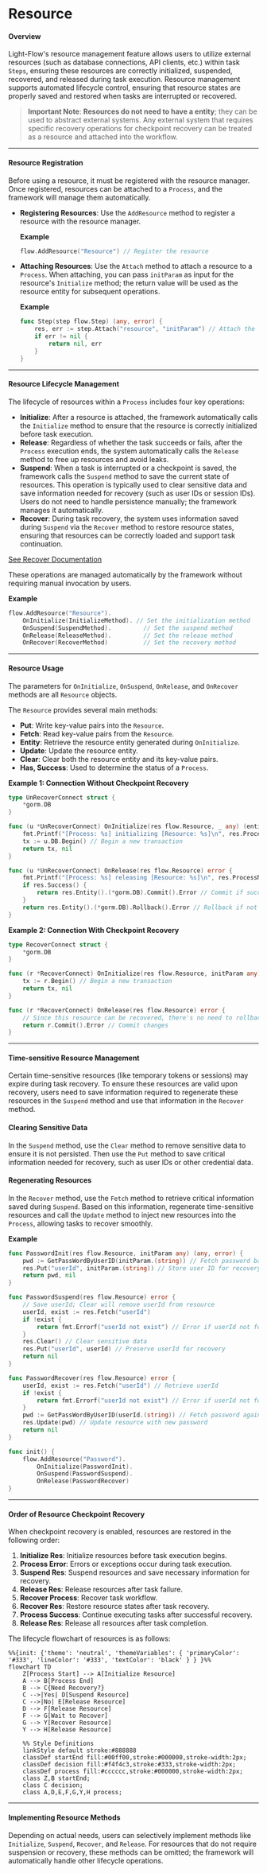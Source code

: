 # Resource

#### Overview

Light-Flow's resource management feature allows users to utilize external resources (such as database connections, API clients, etc.) within task `Steps`, ensuring these resources are correctly initialized, suspended, recovered, and released during task execution. Resource management supports automated lifecycle control, ensuring that resource states are properly saved and restored when tasks are interrupted or recovered.

> **Important Note**: **Resources do not need to have a  entity**; they can be used to abstract external systems. Any external system that requires specific recovery operations for checkpoint recovery can be treated as a resource and attached into the workflow.

---

#### Resource Registration

Before using a resource, it must be registered with the resource manager. Once registered, resources can be attached to a `Process`, and the framework will manage them automatically.

- **Registering Resources**: Use the `AddResource` method to register a resource with the resource manager.

  **Example**

  ```go
  flow.AddResource("Resource") // Register the resource
  ```

- **Attaching Resources**: Use the `Attach` method to attach a resource to a `Process`. When attaching, you can pass `initParam` as input for the resource's `Initialize` method; the return value will be used as the resource entity for subsequent operations.

  **Example**

  ```go
  func Step(step flow.Step) (any, error) {
      res, err := step.Attach("resource", "initParam") // Attach the resource with initialization parameters
      if err != nil {
          return nil, err
      }
  }
  ```

---

#### Resource Lifecycle Management

The lifecycle of resources within a `Process` includes four key operations:

- **Initialize**: After a resource is attached, the framework automatically calls the `Initialize` method to ensure that the resource is correctly initialized before task execution.
- **Release**: Regardless of whether the task succeeds or fails, after the `Process` execution ends, the system automatically calls the `Release` method to free up resources and avoid leaks.
- **Suspend**: When a task is interrupted or a checkpoint is saved, the framework calls the `Suspend` method to save the current state of resources. This operation is typically used to clear sensitive data and save information needed for recovery (such as user IDs or session IDs). Users do not need to handle persistence manually; the framework manages it automatically.
- **Recover**: During task recovery, the system uses information saved during `Suspend` via the `Recover` method to restore resource states, ensuring that resources can be correctly loaded and support task continuation.

[See Recover Documentation](./Recover.en.md)

These operations are managed automatically by the framework without requiring manual invocation by users.

**Example**

```go
flow.AddResource("Resource").
    OnInitialize(InitializeMethod). // Set the initialization method
    OnSuspend(SuspendMethod).         // Set the suspend method
    OnRelease(ReleaseMethod).         // Set the release method
    OnRecover(RecoverMethod)          // Set the recovery method
```

---

#### Resource Usage

The parameters for `OnInitialize`, `OnSuspend`, `OnRelease`, and `OnRecover` methods are all `Resource` objects.

The `Resource` provides several main methods:

- **Put**: Write key-value pairs into the `Resource`.
- **Fetch**: Read key-value pairs from the `Resource`.
- **Entity**: Retrieve the resource entity generated during `OnInitialize`.
- **Update**: Update the resource entity.
- **Clear**: Clear both the resource entity and its key-value pairs.
- **Has, Success**: Used to determine the status of a `Process`.

**Example 1: Connection Without Checkpoint Recovery**

```go
type UnRecoverConnect struct {
	*gorm.DB
}

func (u *UnRecoverConnect) OnInitialize(res flow.Resource, _ any) (entity any, err error) {
	fmt.Printf("[Process: %s] initializing [Resource: %s]\n", res.ProcessName(), res.Name()) // Log initialization
	tx := u.DB.Begin() // Begin a new transaction
	return tx, nil
}

func (u *UnRecoverConnect) OnRelease(res flow.Resource) error {
	fmt.Printf("[Process: %s] releasing [Resource: %s]\n", res.ProcessName(), res.Name()) // Log resource release
	if res.Success() {
		return res.Entity().(*gorm.DB).Commit().Error // Commit if successful
	}
	return res.Entity().(*gorm.DB).Rollback().Error // Rollback if not successful
}
```

**Example 2: Connection With Checkpoint Recovery**

```go
type RecoverConnect struct {
	*gorm.DB
}

func (r *RecoverConnect) OnInitialize(res flow.Resource, initParam any) (any, error) {
	tx := r.Begin() // Begin a new transaction
	return tx, nil
}

func (r *RecoverConnect) OnRelease(res flow.Resource) error {
	// Since this resource can be recovered, there's no need to rollback on exception
	return r.Commit().Error // Commit changes
}
```

---

#### Time-sensitive Resource Management

Certain time-sensitive resources (like temporary tokens or sessions) may expire during task recovery. To ensure these resources are valid upon recovery, users need to save information required to regenerate these resources in the `Suspend` method and use that information in the `Recover` method.

#### Clearing Sensitive Data

In the `Suspend` method, use the `Clear` method to remove sensitive data to ensure it is not persisted. Then use the `Put` method to save critical information needed for recovery, such as user IDs or other credential data.

#### Regenerating Resources

In the `Recover` method, use the `Fetch` method to retrieve critical information saved during `Suspend`. Based on this information, regenerate time-sensitive resources and call the `Update` method to inject new resources into the `Process`, allowing tasks to recover smoothly.

**Example**

```go
func PasswordInit(res flow.Resource, initParam any) (any, error) {
	pwd := GetPassWordByUserID(initParam.(string)) // Fetch password based on user ID
	res.Put("userId", initParam.(string)) // Store user ID for recovery
	return pwd, nil
}

func PasswordSuspend(res flow.Resource) error {
	// Save userId; Clear will remove userId from resource
	userId, exist := res.Fetch("userId")
	if !exist {
		return fmt.Errorf("userId not exist") // Error if userId not found
	}
	res.Clear() // Clear sensitive data
	res.Put("userId", userId) // Preserve userId for recovery
	return nil
}

func PasswordRecover(res flow.Resource) error {
	userId, exist := res.Fetch("userId") // Retrieve userId
	if !exist {
		return fmt.Errorf("userId not exist") // Error if userId not found
	}
	pwd := GetPassWordByUserID(userId.(string)) // Fetch password again
	res.Update(pwd) // Update resource with new password
	return nil
}

func init() {
	flow.AddResource("Password").
		OnInitialize(PasswordInit).
		OnSuspend(PasswordSuspend).
		OnRelease(PasswordRecover)
}
```

---

#### Order of Resource Checkpoint Recovery

When checkpoint recovery is enabled, resources are restored in the following order:

1. **Initialize Res**: Initialize resources before task execution begins.
2. **Process Error**: Errors or exceptions occur during task execution.
3. **Suspend Res**: Suspend resources and save necessary information for recovery.
4. **Release Res**: Release resources after task failure.
5. **Recover Process**: Recover task workflow.
6. **Recover Res**: Restore resource states after task recovery.
7. **Process Success**: Continue executing tasks after successful recovery.
8. **Release Res**: Release all resources after task completion.

The lifecycle flowchart of resources is as follows:

```mermaid
%%{init: {'theme': 'neutral', 'themeVariables': { 'primaryColor': '#333', 'lineColor': '#333', 'textColor': 'black' } } }%%
flowchart TD
    Z[Process Start] --> A[Initialize Resource]
    A --> B[Process End]
    B --> C{Need Recovery?}
    C -->|Yes| D[Suspend Resource]
    C -->|No| E[Release Resource]
    D --> F[Release Resource]
    F --> G[Wait to Recover]
    G --> Y[Recover Resource]
    Y --> H[Release Resource]

    %% Style Definitions
    linkStyle default stroke:#888888
    classDef startEnd fill:#00ff00,stroke:#000000,stroke-width:2px;
    classDef decision fill:#f4f4c3,stroke:#333,stroke-width:2px;
    classDef process fill:#cccccc,stroke:#000000,stroke-width:2px;
    class Z,B startEnd;
    class C decision;
    class A,D,E,F,G,Y,H process;
```

---

#### Implementing Resource Methods

Depending on actual needs, users can selectively implement methods like `Initialize`, `Suspend`, `Recover`, and `Release`. For resources that do not require suspension or recovery, these methods can be omitted; the framework will automatically handle other lifecycle operations.